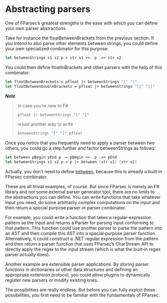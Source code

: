 ﻿# Abstracting parsers

One of FParsec’s greatest strengths is the ease with which you can define your own parser abstractions.

Take for instance the floatBetweenBrackets from the previous section. 
If you intend to also parse other elements between strings, you could define your own specialized combinator for this purpose:

```fsharp
let betweenStrings s1 s2 p = str s1 >>. p .>> str s2
```

You could then define floatInBrackets and other parsers with the help of this combinator:

```fsharp
let floatBetweenBrackets = pfloat |> betweenStrings "[" "]"
let floatBetweenDoubleBrackets = pfloat |> betweenStrings "[[" "]]"
```

__*Note*__

>In case you’re new to F#:
>```fsharp
>pfloat |> betweenStrings "[" "]"
>```
>is just another way to write 
>```fsharp
>betweenStrings "[" "]" pfloat
>```

Once you notice that you frequently need to apply a parser between two others, you could go a step further and factor betweenStrings as follows:

```fsharp
let between pBegin pEnd p  = pBegin >>. p .>> pEnd
let betweenStrings s1 s2 p = p |> between (str s1) (str s2)
```

Actually, you don’t need to define [between](http://www.quanttec.com/fparsec/reference/primitives.html#members.between), because this is already a built‐in FParsec combinator.

These are all trivial examples, of course. But since FParsec is merely an F# library and not some external parser generator tool, there are no limits to the abstractions you can define.
You can write functions that take whatever input you need, do some arbitrarily complex computations on the input and then return a special purpose parser or parser combinator.

For example, you could write a function that takes a regular‐expression pattern as the input and returns a  Parser for parsing input conforming to that pattern.
This function could use another parser to parse the pattern into an AST and then compile this AST into a special‐purpose parser function.
Alternatively, it could construct a .NET regular expression from the pattern and then return a parser function that uses FParsec’s  CharStream API to directly apply the regex to the input stream (which is what the built‐in regex parser actually does).

Another example are extensible parser applications.
By storing parser functions in dictionaries or other data structures and defining an appropriate extension protocol, you could allow plugins to dynamically register new parsers or modify existing ones.

The possibilities are really endless. But before you can fully exploit these possibilities, you first need to be familiar with the fundamentals of FParsec.